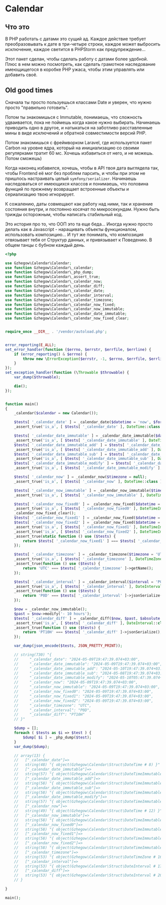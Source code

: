 # Calendar

## Что это

В PHP работать с датами это сущий ад.
Каждое действие требует преобразовывать к дате в три-четыре строки, каждое может выбросить исключение, каждое светится в PHPStorm как предупреждение...

Этот пакет сделан, чтобы сделать работу с датами более удобной. Плюс в нем можно посмотреть, как сделать грамотное наследование имеющищегося в коробке PHP ужаса, чтобы этим управлять или добавить своё. 

## Old good times

Сначала ты просто пользуешься классами Date и уверен, что нужно просто "правильно готовить".

Потом ты знакомишься с Immutable, понимаешь, что сложность удваивается, пока не поймешь когда какое нужно выбирать. Начинаешь приводить одно в другое, и натыкаться на заботливо расставленные мины в виде исключений и обратной совместимости версий PHP.

Потом знакомишься с фреймворком Laravel, где используется пакет Carbon на уровне ядра, который на инициализацию со своими регулярками тратит 60 мс. Хочешь избавиться от него, и не можешь. Потом сможешь)

Когда наконец избавился, хочешь, чтобы в API твоя дата выглядела так, чтобы Frontend её мог без проблем парсить, и чтобы при этом не пришлось настраивать целый `symfony/serializer`.
Начинаешь наследоваться от имеющихся классов и понимаешь, что половина функций по прежнему возвращает встроенные объекты и сериализацию твою игнорирует.

К сожалению, даты совмещают как работу над ними, так и хранение состояния внутри, и постоянно косячат по микросекундам. Нужно быть трижды осторожным, чтобы написать стабильный код.

Это история про то, что ООП это та еще беда... Иногда нужно просто делать как в Javascript - наращивать объекты функционалом, использовать композицию... И тут же понимать, что композиция отвязывает тебя от Структур данных, и привязывает к Поведению. В общем танцы с бубном каждый день.

```php
<?php

use Gzhegow\Calendar\Calendar;
use function Gzhegow\Calendar\_calendar;
use function Gzhegow\Calendar\_php_dump;
use function Gzhegow\Calendar\_assert_true;
use function Gzhegow\Calendar\_calendar_now;
use function Gzhegow\Calendar\_calendar_diff;
use function Gzhegow\Calendar\_calendar_date;
use function Gzhegow\Calendar\_calendar_interval;
use function Gzhegow\Calendar\_calendar_timezone;
use function Gzhegow\Calendar\_calendar_now_fixed;
use function Gzhegow\Calendar\_calendar_now_immutable;
use function Gzhegow\Calendar\_calendar_date_immutable;
use function Gzhegow\Calendar\_calendar_now_fixed_clear;


require_once __DIR__ . '/vendor/autoload.php';


error_reporting(E_ALL);
set_error_handler(function ($errno, $errstr, $errfile, $errline) {
    if (error_reporting() & $errno) {
        throw new \ErrorException($errstr, -1, $errno, $errfile, $errline);
    }
});
set_exception_handler(function (\Throwable $throwable) {
    var_dump($throwable);

    die();
});


function main()
{
    _calendar($calendar = new Calendar());

    $tests[ '_calendar_date' ] = _calendar_date($datetime = 'now', $formats = null, $timezoneIfParsed = null);
    _assert_true('is_a', [ $tests[ '_calendar_date' ], DateTime::class ]);

    $tests[ '_calendar_date_immutable' ] = _calendar_date_immutable($datetime = 'now', $formats = null, $timezoneIfParsed = null);
    _assert_true('is_a', [ $tests[ '_calendar_date_immutable' ], DateTimeImmutable::class ]);
    $tests[ '_calendar_date_immutable_add' ] = $tests[ '_calendar_date_immutable' ]->add(new \DateInterval('P1D'));
    _assert_true('is_a', [ $tests[ '_calendar_date_immutable_add' ], DateTimeImmutable::class ]);
    $tests[ '_calendar_date_immutable_sub' ] = $tests[ '_calendar_date_immutable' ]->sub(new \DateInterval('P1D'));
    _assert_true('is_a', [ $tests[ '_calendar_date_immutable_sub' ], DateTimeImmutable::class ]);
    $tests[ '_calendar_date_immutable_modify' ] = $tests[ '_calendar_date_immutable' ]->modify('+ 10 hours');
    _assert_true('is_a', [ $tests[ '_calendar_date_immutable_modify' ], DateTimeImmutable::class ]);

    $tests[ '_calendar_now' ] = _calendar_now($timezone = null);
    _assert_true('is_a', [ $tests[ '_calendar_now' ], DateTime::class ]);

    $tests[ '_calendar_now_immutable' ] = _calendar_now_immutable($timezone = null);
    _assert_true('is_a', [ $tests[ '_calendar_now_immutable' ], DateTimeImmutable::class ]);

    $tests[ '_calendar_now_fixed0' ] = _calendar_now_fixed($datetime = null, $timezone = null);
    _assert_true('is_a', [ $tests[ '_calendar_now_fixed0' ], DateTimeImmutable::class ]);
    _calendar_now_fixed_clear();
    $tests[ '_calendar_now_fixed1' ] = _calendar_now_fixed($datetime = null, $timezone = null);
    $tests[ '_calendar_now_fixed2' ] = _calendar_now_fixed($datetime = null, $timezone = null);
    _assert_true('is_a', [ $tests[ '_calendar_now_fixed1' ], DateTimeImmutable::class ]);
    _assert_true('is_a', [ $tests[ '_calendar_now_fixed2' ], DateTimeImmutable::class ]);
    _assert_true(static function () use ($tests) {
        return $tests[ '_calendar_now_fixed1' ] === $tests[ '_calendar_now_fixed2' ];
    });

    $tests[ '_calendar_timezone' ] = _calendar_timezone($timezone = 'UTC');
    _assert_true('is_a', [ $tests[ '_calendar_timezone' ], DateTimeZone::class ]);
    _assert_true(function () use ($tests) {
        return 'UTC' === $tests[ '_calendar_timezone' ]->getName();
    });

    $tests[ '_calendar_interval' ] = _calendar_interval($interval = 'P0D', $formats = null);
    _assert_true('is_a', [ $tests[ '_calendar_interval' ], DateInterval::class ]);
    _assert_true(function () use ($tests) {
        return 'P0D' === $tests[ '_calendar_interval' ]->jsonSerialize();
    });

    $now = _calendar_now_immutable();
    $past = $now->modify('- 10 hours');
    $tests[ '_calendar_diff' ] = _calendar_diff($now, $past, $absolute = false); // : ?DateInterval;
    _assert_true('is_a', [ $tests[ '_calendar_diff' ], DateInterval::class ]);
    _assert_true(function () use ($tests) {
        return 'PT10H' === $tests[ '_calendar_diff' ]->jsonSerialize();
    });

    var_dump(json_encode($tests, JSON_PRETTY_PRINT));

    // string(730) "{
    //     "_calendar_date": "2024-05-09T19:47:39.074+03:00",
    //     "_calendar_date_immutable": "2024-05-09T19:47:39.074+03:00",
    //     "_calendar_date_immutable_add": "2024-05-10T19:47:39.074+03:00",
    //     "_calendar_date_immutable_sub": "2024-05-08T19:47:39.074+03:00",
    //     "_calendar_date_immutable_modify": "2024-05-10T05:47:39.074+03:00",
    //     "_calendar_now": "2024-05-09T19:47:39.074+03:00",
    //     "_calendar_now_immutable": "2024-05-09T19:47:39.074+03:00",
    //     "_calendar_now_fixed0": "2024-05-09T19:47:39.074+03:00",
    //     "_calendar_now_fixed1": "2024-05-09T19:47:39.074+03:00",
    //     "_calendar_now_fixed2": "2024-05-09T19:47:39.074+03:00",
    //     "_calendar_timezone": "UTC",
    //     "_calendar_interval": "P0D",
    //     "_calendar_diff": "PT10H"
    // }"

    $dump = [];
    foreach ( $tests as $i => $test ) {
        $dump[ $i ] = _php_dump($test);
    }
    var_dump($dump);

    // array(13) {
    //   ["_calendar_date"]=>
    //   string(48) "{ object(Gzhegow\Calendar\Struct\DateTime # 8) }"
    //   ["_calendar_date_immutable"]=>
    //   string(57) "{ object(Gzhegow\Calendar\Struct\DateTimeImmutable # 9) }"
    //   ["_calendar_date_immutable_add"]=>
    //   string(58) "{ object(Gzhegow\Calendar\Struct\DateTimeImmutable # 10) }"
    //   ["_calendar_date_immutable_sub"]=>
    //   string(58) "{ object(Gzhegow\Calendar\Struct\DateTimeImmutable # 11) }"
    //   ["_calendar_date_immutable_modify"]=>
    //   string(57) "{ object(Gzhegow\Calendar\Struct\DateTimeImmutable # 7) }"
    //   ["_calendar_now"]=>
    //   string(49) "{ object(Gzhegow\Calendar\Struct\DateTime # 12) }"
    //   ["_calendar_now_immutable"]=>
    //   string(58) "{ object(Gzhegow\Calendar\Struct\DateTimeImmutable # 13) }"
    //   ["_calendar_now_fixed0"]=>
    //   string(58) "{ object(Gzhegow\Calendar\Struct\DateTimeImmutable # 14) }"
    //   ["_calendar_now_fixed1"]=>
    //   string(58) "{ object(Gzhegow\Calendar\Struct\DateTimeImmutable # 15) }"
    //   ["_calendar_now_fixed2"]=>
    //   string(58) "{ object(Gzhegow\Calendar\Struct\DateTimeImmutable # 15) }"
    //   ["_calendar_timezone"]=>
    //   string(53) "{ object(Gzhegow\Calendar\Struct\DateTimeZone # 16) }"
    //   ["_calendar_interval"]=>
    //   string(53) "{ object(Gzhegow\Calendar\Struct\DateInterval # 17) }"
    //   ["_calendar_diff"]=>
    //   string(53) "{ object(Gzhegow\Calendar\Struct\DateInterval # 20) }"
    // }

}

main();
```
